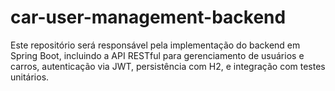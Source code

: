 # car-user-management-backend
Este repositório será responsável pela implementação do backend em Spring Boot, incluindo a API RESTful para gerenciamento de usuários e carros, autenticação via JWT, persistência com H2, e integração com testes unitários.
